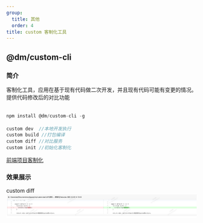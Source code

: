 ```yaml
---
group:
  title: 其他
  order: 4
title: custom 客制化工具
---
```


<h2>@dm/custom-cli</h2>

<h3>简介</h3>
<div>客制化工具，应用在基于现有代码做二次开发，并且现有代码可能有变更的情况。提供代码修改后的对比功能</div>

```jsx | pure

npm install @dm/custom-cli -g

custom dev  //本地开发执行
custom build //打包编译
custom diff //对比服务
custom init //初始化客制化

```

<a href="https://www.yuque.com/yuqueyonghuza4x0r/qd1rig/mhmhqay5nhf1br3q?singleDoc#" target="_blank">前端项目客制化</a>

<h3>效果展示</h3>
custom diff
<img src="./1.png">
